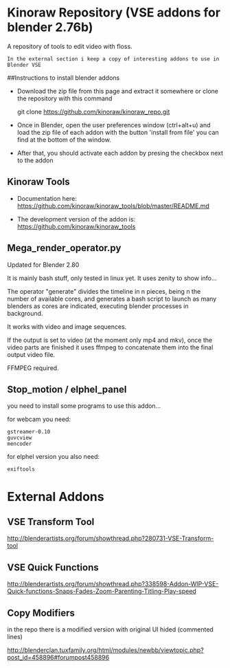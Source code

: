 # Kinoraw Repository (VSE addons for blender 2.76b)


A repository of tools to edit video with floss.

    In the external section i keep a copy of interesting addons to use in Blender VSE

##Instructions to install blender addons

* Download the zip file from this page and extract it somewhere or clone the repository with this command
 
    git clone https://github.com/kinoraw/kinoraw_repo.git

* Once in Blender, open the user preferences window (ctrl+alt+u) and load the zip file of each addon with the button 'install from file' you can find at the bottom of the window.

* After that, you should activate each addon by presing the checkbox next to the addon


## Kinoraw Tools

* Documentation here:
https://github.com/kinoraw/kinoraw_tools/blob/master/README.md

* The development version of the addon is: 
https://github.com/kinoraw/kinoraw_tools


## Mega_render_operator.py

Updated for Blender 2.80
 
It is mainly bash stuff, only tested in linux yet. It uses zenity to show info...

The operator "generate" divides the timeline in n pieces, being n the number of available cores, and generates a bash script to launch as many blenders as cores are indicated, executing blender processes in background.

It works with video and image sequences.

If the output is set to video (at the moment only mp4 and mkv), once the video parts are finished it uses ffmpeg to concatenate them into the final output video file.


FFMPEG required.


## Stop_motion / elphel_panel

you need to install some programs to use this addon...

for webcam you need:

    gstreamer-0.10
    guvcview
    mencoder

for elphel version you also need:

    exiftools


# External Addons

## VSE Transform Tool 

http://blenderartists.org/forum/showthread.php?280731-VSE-Transform-tool

## VSE Quick Functions  

http://blenderartists.org/forum/showthread.php?338598-Addon-WIP-VSE-Quick-functions-Snaps-Fades-Zoom-Parenting-Titling-Play-speed

## Copy Modifiers    

in the repo there is a modified version with original UI hided  (commented lines)

http://blenderclan.tuxfamily.org/html/modules/newbb/viewtopic.php?post_id=458896#forumpost458896
